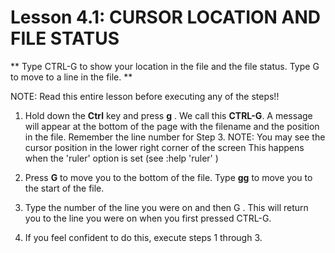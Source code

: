 # Lesson 4.1: CURSOR LOCATION AND FILE STATUS

** Type CTRL-G to show your location in the file and the file status.
Type  G  to move to a line in the file. **

NOTE: Read this entire lesson before executing any of the steps!!

1. Hold down the **Ctrl** key and press  **g** .  We call this **CTRL-G**. A message will appear at the bottom of the page with the filename and the position in the file.  Remember the line number for Step 3.
NOTE:  You may see the cursor position in the lower right corner of the screen This happens when the 'ruler' option is set (see  :help 'ruler'  )

2. Press  **G**  to move you to the bottom of the file.
Type  **gg**  to move you to the start of the file.

3. Type the number of the line you were on and then  G .  This will
return you to the line you were on when you first pressed CTRL-G.

4. If you feel confident to do this, execute steps 1 through 3.
